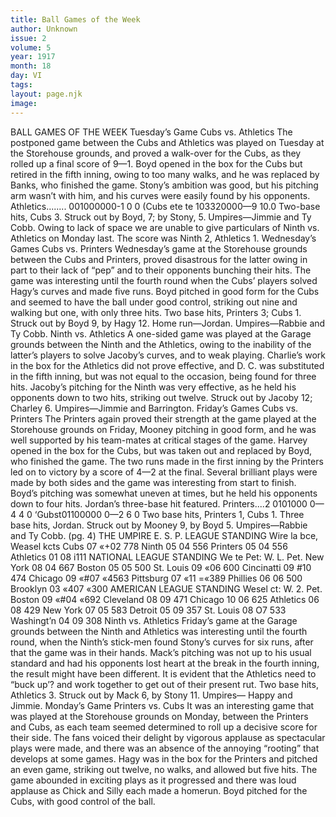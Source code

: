 ```yaml
---
title: Ball Games of the Week
author: Unknown
issue: 2
volume: 5
year: 1917
month: 18
day: VI
tags:
layout: page.njk
image:
---
```

BALL GAMES OF THE WEEK       Tuesday’s Game Cubs vs. Athletics The postponed game between the Cubs and Athletics was played on Tuesday at the Storehouse grounds, and proved a walk-over for the Cubs, as they rolled up a final score of 9—1.    Boyd opened in the box for the Cubs but retired in the fifth inning, owing to too many walks, and he was replaced by Banks, who finished the game.    Stony’s ambition was good, but his pitching arm wasn’t with him, and his curves were easily found by his opponents.    Athletics........ 001000000-1 0 0 (Cubs ete te 103320000—9 10.0    Two-base hits, Cubs 3. Struck out by Boyd, 7; by Stony, 5.    Umpires—Jimmie and Ty Cobb.       Owing to lack of space we are unable to give particulars of Ninth vs. Athletics on Monday last. The score was Ninth 2, Athletics 1.       Wednesday’s Games    Cubs vs. Printers    Wednesday’s game at the Storehouse grounds between the Cubs and Printers, proved disastrous for the latter owing in part to their lack of “pep” and to their opponents bunching their hits. The game was interesting until the fourth round when the Cubs’ players solved Hagy’s curves and made five runs. Boyd pitched in good form for the Cubs and seemed to have the ball under good control, striking out nine and walking but one, with only three hits.    Two base hits, Printers 3; Cubs 1.    Struck out by Boyd 9, by Hagy 12.    Home run—Jordan.    Umpires—Rabbie and Ty Cobb.       Ninth vs. Athletics    A one-sided game was played at the Garage grounds between the Ninth and the Athletics, owing to the inability of the latter’s players to solve Jacoby’s curves, and to weak playing.    Charlie’s work in the box for the Athletics did not prove effective, and D. C. was substituted in the fifth inning, but was not equal to the occasion, being found for three hits.    Jacoby’s pitching for the Ninth was very effective, as he held his opponents down to two hits, striking out twelve.   Struck out by Jacoby 12; Charley 6.    Umpires—Jimmie and Barrington.       Friday’s Games Cubs vs. Printers    The Printers again proved their strength at the game played at the Storehouse grounds on Friday, Mooney pitching in good form, and he was well supported by his team-mates at critical stages of the game. Harvey opened in the box for the Cubs, but was taken out and replaced by Boyd, who finished the game. The two runs made in the first inning by the Printers led on to victory by a score of 4—2 at the final. Several brilliant plays were made by both sides and the game was interesting from start to finish. Boyd’s pitching was somewhat uneven at times, but he held his opponents down to four hits. Jordan’s three-base hit featured.    Printers....2 0101000 0—4 4 0 ‘Gubst01100000 0—2 6 0    Two base hits, Printers 1, Cubs 1.    Three base hits, Jordan.    Struck out by Mooney 9, by Boyd 5.    Umpires—Rabbie and Ty Cobb.       (pg. 4)   THE UMPIRE E. S. P. LEAGUE STANDING Wire la bce, Weasel kcts Cubs 07 «+02 778 Ninth 05 04 556 Printers 05 04 556 Athletics 01 08 i111 NATIONAL LEAGUE STANDING We te Pet: W. L. Pet. New York 08 04 667 Boston 05 05 500 St. Louis 09 «06 600 Cincinatti 09 #10 474 Chicago 09 «#07 «4563 Pittsburg 07 «11 =«389 Phillies 06 06 500 Brooklyn 03 «407 «300 AMERICAN LEAGUE STANDING Wesel ct: W. 2. Pet. Boston 09 «#04 «692 Cleveland 08 09 471 Chicago 10 06 625 Athletics 06 08 429 New York 07 05 583 Detroit 05 09 357 St. Louis 08 O7 533 Washingt’n 04 09 308       Ninth vs. Athletics    Friday’s game at the Garage grounds between the Ninth and Athletics was interesting until the fourth round, when the Ninth’s stick-men found Stony’s curves for six runs, after that the game was in their hands. Mack’s pitching was not up to his usual standard and had his opponents lost heart at the break in the fourth inning, the result might have been different.    It is evident that the Athletics need to “buck up’? and work together to get out of their present rut.    Two base hits, Athletics 3.    Struck out by Mack 6, by Stony 11.    Umpires— Happy and Jimmie.       Monday’s Game    Printers vs. Cubs    It was an interesting game that was played at the Storehouse grounds on Monday, between the Printers and Cubs, as each team seemed determined to roll up a decisive score for their side. The fans voiced their delight by vigorous applause as spectacular plays were made, and there was an absence of the annoying “rooting” that develops at some games.    Hagy was in the box for the Printers and pitched an even game, striking out twelve, no walks, and allowed but five hits. The game abounded in exciting plays as it progressed and there was loud applause as Chick and Silly each made a homerun. Boyd pitched for the Cubs, with good control of the ball.    
